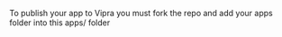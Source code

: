 To publish your app to Vipra you must fork the repo and add your apps folder into this apps/ folder
